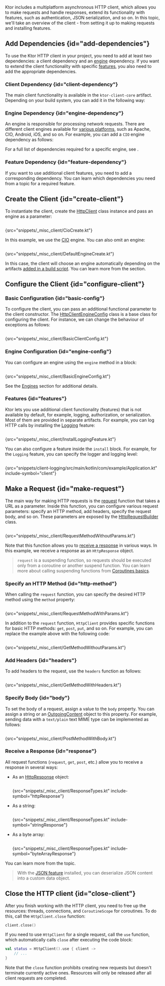 [//]: # (title: Client Overview)

Ktor includes a multiplatform asynchronous HTTP client, which allows you to make requests and handle responses, extend its functionality with features, such as authentication, JSON serialization, and so on.
In this topic, we'll take an overview of the client - from setting it up to making requests and installing features. 

## Add Dependencies {id="add-dependencies"}
To use the Ktor HTTP client in your project, you need to add at least two dependencies: a client dependency and an [engine](http-client_engines.md) dependency. If you want to extend the client functionality with specific [features](http-client_features.md), you also need to add the appropriate dependencies.

### Client Dependency {id="client-dependency"}
The main client functionality is available in the `ktor-client-core` artifact. Depending on your build system, you can add it in the following way:
<var name="artifact_name" value="ktor-client-core"/>
<include src="lib.md" include-id="add_ktor_artifact"/>


### Engine Dependency {id="engine-dependency"}
An engine is responsible for processing network requests. There are different client engines available for [various platforms](http-client_multiplatform.md), such as Apache, CIO, Android, iOS, and so on. For example, you can add a `CIO` engine dependency as follows:
<var name="artifact_name" value="ktor-client-cio"/>
<include src="lib.md" include-id="add_ktor_artifact"/>

For a full list of dependencies required for a specific engine, see [](http-client_engines.md#dependencies).

### Feature Dependency {id="feature-dependency"}
If you want to use additional client features, you need to add a corresponding dependency. You can learn which dependencies you need from a topic for a required feature.




## Create the Client {id="create-client"}

To instantiate the client, create the [HttpClient](https://api.ktor.io/%ktor_version%/io.ktor.client/-http-client/index.html) class instance and pass an engine as a parameter:

```kotlin
```
{src="snippets/_misc_client/CioCreate.kt"}

In this example, we use the [CIO](https://api.ktor.io/%ktor_version%/io.ktor.client.engine.cio/-c-i-o/index.html) engine. You can also omit an engine:

```kotlin
```
{src="snippets/_misc_client/DefaultEngineCreate.kt"}

In this case, the client will choose an engine automatically depending on the artifacts [added in a build script](#engine-dependency). You can learn more from the [](http-client_engines.md#default) section.

## Configure the Client {id="configure-client"}

### Basic Configuration {id="basic-config"}

To configure the client, you can pass an additional functional parameter to the client constructor. The [HttpClientEngineConfig](https://api.ktor.io/%ktor_version%/io.ktor.client.engine/-http-client-engine-config/index.html) class is a base class for configuring the client. For instance, we can change the behaviour of exceptions as follows:

```kotlin
```
{src="snippets/_misc_client/BasicClientConfig.kt"}

### Engine Configuration {id="engine-config"}
You can configure an engine using the `engine` method in a block:

```kotlin
```
{src="snippets/_misc_client/BasicEngineConfig.kt"}

See the [Engines](http-client_engines.md) section for additional details.

### Features {id="features"}

Ktor lets you use additional client functionality (features) that is not available by default, for example, logging, authorization, or serialization. Most of them are provided in separate artifacts. For example, you can log HTTP calls by installing the [Logging](features_logging.md) feature:

```kotlin
```
{src="snippets/_misc_client/InstallLoggingFeature.kt"}

You can also configure a feature inside the `install` block. For example, for the `Logging` feature, you can specify the logger and logging level:
```kotlin
```
{src="snippets/client-logging/src/main/kotlin/com/example/Application.kt" include-symbol="client"}

## Make a Request {id="make-request"}

The main way for making HTTP requests is the [request](https://api.ktor.io/%ktor_version%/io.ktor.client.request/request.html) function that takes a URL as a parameter. Inside this function, you can configure various request parameters: specify an HTTP method, add headers, specify the request body, and so on. These parameters are exposed by the [HttpRequestBuilder](https://api.ktor.io/%ktor_version%/io.ktor.client.request/-http-request-builder/index.html) class.

```kotlin
```
{src="snippets/_misc_client/RequestMethodWithoutParams.kt"}

Note that this function allows you to [receive a response](#response) in various ways. In this example, we receive a response as an `HttpResponse` object.

> `request` is a suspending function, so requests should be executed only from a coroutine or another suspend function. You can learn more about calling suspending functions from [Coroutines basics](https://kotlinlang.org/docs/coroutines-basics.html).

### Specify an HTTP Method {id="http-method"}

When calling the `request` function, you can specify the desired HTTP method using the `method` property:

```kotlin
```
{src="snippets/_misc_client/RequestMethodWithParams.kt"}

In addition to the `request` function, `HttpClient` provides specific functions for basic HTTP methods: `get`, `post`, `put`, and so on. For example, you can replace the example above with the following code:
```kotlin
```
{src="snippets/_misc_client/GetMethodWithoutParams.kt"}

### Add Headers {id="headers"}
To add headers to the request, use the `headers` function as follows:
```kotlin
```
{src="snippets/_misc_client/GetMethodWithHeaders.kt"}


### Specify Body {id="body"}
To set the body of a request, assign a value to the `body` property. You can assign a string or an [OutgoingContent](https://api.ktor.io/%ktor_version%/io.ktor.http.content/-outgoing-content/index.html) object to this property. For example, sending data with a `text/plain` text MIME type can be implemented as follows:
```kotlin
```
{src="snippets/_misc_client/PostMethodWithBody.kt"}


### Receive a Response {id="response"}
All request functions (`request`, `get`, `post`, etc.) allow you to receive a response in several ways:
* As an [HttpResponse](https://api.ktor.io/%ktor_version%/io.ktor.client.statement/-http-response/index.html) object:
   ```kotlin
   ```
  {src="snippets/_misc_client/ResponseTypes.kt" include-symbol="httpResponse"}
  
* As a string:
   ```kotlin
   ```
  {src="snippets/_misc_client/ResponseTypes.kt" include-symbol="stringResponse"}
  
* As a byte array:
   ```kotlin
   ```
  {src="snippets/_misc_client/ResponseTypes.kt" include-symbol="byteArrayResponse"}

You can learn more from the [](response.md) topic.

> With the [JSON feature](json-feature.md#receive_data) installed, you can deserialize JSON content into a custom data object.


## Close the HTTP client {id="close-client"}

After you finish working with the HTTP client, you need to free up the resources: threads, connections, and `CoroutineScope` for coroutines. To do this, call the `HttpClient.close` function:

```kotlin
client.close()
```

If you need to use `HttpClient` for a single request, call the `use` function, which automatically calls `close` after executing the code block:

```kotlin
val status = HttpClient().use { client ->
    // ...
}
```

Note that the `close` function prohibits creating new requests but doesn't terminate currently active ones. Resources will only be released after all client requests are completed.
